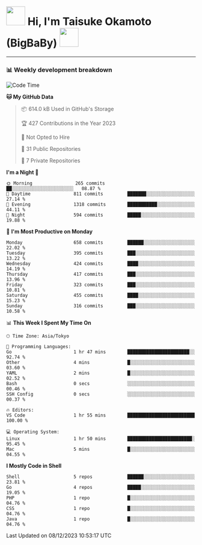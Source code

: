 <!-- Title -->
<h1>
    <img src="https://media.tenor.com/TlyRveJkgo4AAAAi/cloud-cloud-strife.gif" width="50"/> 
    Hi, I'm Taisuke Okamoto (BigBaBy) 
    <img src="https://media.tenor.com/TlyRveJkgo4AAAAi/cloud-cloud-strife.gif" width="50"/>
</h1>

---

<h3> 📊 Weekly development breakdown </h3>
<!-- waka-readme-stats -->

<!--START_SECTION:waka-->
![Code Time](http://img.shields.io/badge/Code%20Time-1%2C664%20hrs%2035%20mins-blue)

**🐱 My GitHub Data** 

> 📦 614.0 kB Used in GitHub's Storage 
 > 
> 🏆 427 Contributions in the Year 2023
 > 
> 🚫 Not Opted to Hire
 > 
> 📜 31 Public Repositories 
 > 
> 🔑 7 Private Repositories 
 > 
**I'm a Night 🦉** 

```text
🌞 Morning                265 commits         ██░░░░░░░░░░░░░░░░░░░░░░░   08.87 % 
🌆 Daytime                811 commits         ███████░░░░░░░░░░░░░░░░░░   27.14 % 
🌃 Evening                1318 commits        ███████████░░░░░░░░░░░░░░   44.11 % 
🌙 Night                  594 commits         █████░░░░░░░░░░░░░░░░░░░░   19.88 % 
```
📅 **I'm Most Productive on Monday** 

```text
Monday                   658 commits         ██████░░░░░░░░░░░░░░░░░░░   22.02 % 
Tuesday                  395 commits         ███░░░░░░░░░░░░░░░░░░░░░░   13.22 % 
Wednesday                424 commits         ████░░░░░░░░░░░░░░░░░░░░░   14.19 % 
Thursday                 417 commits         ███░░░░░░░░░░░░░░░░░░░░░░   13.96 % 
Friday                   323 commits         ███░░░░░░░░░░░░░░░░░░░░░░   10.81 % 
Saturday                 455 commits         ████░░░░░░░░░░░░░░░░░░░░░   15.23 % 
Sunday                   316 commits         ███░░░░░░░░░░░░░░░░░░░░░░   10.58 % 
```


📊 **This Week I Spent My Time On** 

```text
🕑︎ Time Zone: Asia/Tokyo

💬 Programming Languages: 
Go                       1 hr 47 mins        ███████████████████████░░   92.74 % 
Other                    4 mins              █░░░░░░░░░░░░░░░░░░░░░░░░   03.60 % 
YAML                     2 mins              █░░░░░░░░░░░░░░░░░░░░░░░░   02.52 % 
Bash                     0 secs              ░░░░░░░░░░░░░░░░░░░░░░░░░   00.46 % 
SSH Config               0 secs              ░░░░░░░░░░░░░░░░░░░░░░░░░   00.37 % 

🔥 Editors: 
VS Code                  1 hr 55 mins        █████████████████████████   100.00 % 

💻 Operating System: 
Linux                    1 hr 50 mins        ████████████████████████░   95.45 % 
Mac                      5 mins              █░░░░░░░░░░░░░░░░░░░░░░░░   04.55 % 
```

**I Mostly Code in Shell** 

```text
Shell                    5 repos             ██████░░░░░░░░░░░░░░░░░░░   23.81 % 
Go                       4 repos             █████░░░░░░░░░░░░░░░░░░░░   19.05 % 
PHP                      1 repo              █░░░░░░░░░░░░░░░░░░░░░░░░   04.76 % 
CSS                      1 repo              █░░░░░░░░░░░░░░░░░░░░░░░░   04.76 % 
Java                     1 repo              █░░░░░░░░░░░░░░░░░░░░░░░░   04.76 % 
```




 Last Updated on 08/12/2023 10:53:17 UTC
<!--END_SECTION:waka-->
